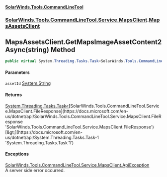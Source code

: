 #### [SolarWinds.Tools.CommandLineTool](index.md 'index')
### [SolarWinds.Tools.CommandLineTool.Service.MapsClient](index.md#SolarWinds.Tools.CommandLineTool.Service.MapsClient 'SolarWinds.Tools.CommandLineTool.Service.MapsClient').[MapsAssetsClient](MapsAssetsClient.md 'SolarWinds.Tools.CommandLineTool.Service.MapsClient.MapsAssetsClient')

## MapsAssetsClient.GetMapsImageAssetContent2Async(string) Method

```csharp
public virtual System.Threading.Tasks.Task<SolarWinds.Tools.CommandLineTool.Service.MapsClient.FileResponse> GetMapsImageAssetContent2Async(string assetId);
```
#### Parameters

<a name='SolarWinds.Tools.CommandLineTool.Service.MapsClient.MapsAssetsClient.GetMapsImageAssetContent2Async(string).assetId'></a>

`assetId` [System.String](https://docs.microsoft.com/en-us/dotnet/api/System.String 'System.String')

#### Returns
[System.Threading.Tasks.Task&lt;](https://docs.microsoft.com/en-us/dotnet/api/System.Threading.Tasks.Task-1 'System.Threading.Tasks.Task`1')[SolarWinds.Tools.CommandLineTool.Service.MapsClient.FileResponse](https://docs.microsoft.com/en-us/dotnet/api/SolarWinds.Tools.CommandLineTool.Service.MapsClient.FileResponse 'SolarWinds.Tools.CommandLineTool.Service.MapsClient.FileResponse')[&gt;](https://docs.microsoft.com/en-us/dotnet/api/System.Threading.Tasks.Task-1 'System.Threading.Tasks.Task`1')

#### Exceptions

[SolarWinds.Tools.CommandLineTool.Service.MapsClient.ApiException](https://docs.microsoft.com/en-us/dotnet/api/SolarWinds.Tools.CommandLineTool.Service.MapsClient.ApiException 'SolarWinds.Tools.CommandLineTool.Service.MapsClient.ApiException')  
A server side error occurred.